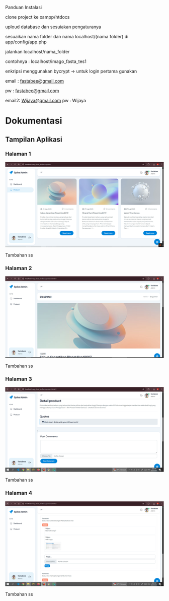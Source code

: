 Panduan Instalasi

clone project ke xampp/htdocs

uploud database dan sesuiakan pengaturanya

sesuaikan nama folder dan nama localhost/(nama folder) di app/config/app.php

jalankan localhost/nama_folder

contohnya : localhost/imago_fasta_tes1

enkripsi menggunakan bycrypt -> untuk login pertama gunakan

email : fastabee@gmail.com

pw : fastabee@gmail.com

email2: Wijaya@gmail.com
pw : Wijaya


# Dokumentasi

## Tampilan Aplikasi

### Halaman 1
![Halaman 1](ss1.PNG)

Tambahan ss  


### Halaman 2
![Halaman 2](ss2.PNG)

Tambahan ss  


### Halaman 3
![Halaman 3](ss3.PNG)

Tambahan ss  


### Halaman 4
![Halaman 4](ss4.PNG)

Tambahan ss  


